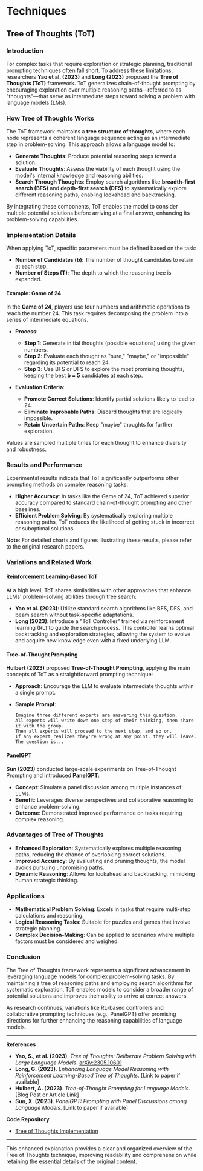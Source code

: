 # Techniques

## Tree of Thoughts (ToT)

### Introduction

For complex tasks that require exploration or strategic planning, traditional prompting techniques often fall short. To address these limitations, researchers **Yao et al. (2023)** and **Long (2023)** proposed the **Tree of Thoughts (ToT)** framework. ToT generalizes chain-of-thought prompting by encouraging exploration over multiple reasoning paths—referred to as "thoughts"—that serve as intermediate steps toward solving a problem with language models (LMs).

### How Tree of Thoughts Works

The ToT framework maintains a **tree structure of thoughts**, where each node represents a coherent language sequence acting as an intermediate step in problem-solving. This approach allows a language model to:

- **Generate Thoughts**: Produce potential reasoning steps toward a solution.
- **Evaluate Thoughts**: Assess the viability of each thought using the model's internal knowledge and reasoning abilities.
- **Search Through Thoughts**: Employ search algorithms like **breadth-first search (BFS)** and **depth-first search (DFS)** to systematically explore different reasoning paths, enabling lookahead and backtracking.

By integrating these components, ToT enables the model to consider multiple potential solutions before arriving at a final answer, enhancing its problem-solving capabilities.

### Implementation Details

When applying ToT, specific parameters must be defined based on the task:

- **Number of Candidates (b)**: The number of thought candidates to retain at each step.
- **Number of Steps (T)**: The depth to which the reasoning tree is expanded.

#### Example: Game of 24

In the **Game of 24**, players use four numbers and arithmetic operations to reach the number 24. This task requires decomposing the problem into a series of intermediate equations.

- **Process**:
  - **Step 1**: Generate initial thoughts (possible equations) using the given numbers.
  - **Step 2**: Evaluate each thought as "sure," "maybe," or "impossible" regarding its potential to reach 24.
  - **Step 3**: Use BFS or DFS to explore the most promising thoughts, keeping the best **b = 5** candidates at each step.

- **Evaluation Criteria**:
  - **Promote Correct Solutions**: Identify partial solutions likely to lead to 24.
  - **Eliminate Improbable Paths**: Discard thoughts that are logically impossible.
  - **Retain Uncertain Paths**: Keep "maybe" thoughts for further exploration.

Values are sampled multiple times for each thought to enhance diversity and robustness.

### Results and Performance

Experimental results indicate that ToT significantly outperforms other prompting methods on complex reasoning tasks:

- **Higher Accuracy**: In tasks like the Game of 24, ToT achieved superior accuracy compared to standard chain-of-thought prompting and other baselines.
- **Efficient Problem Solving**: By systematically exploring multiple reasoning paths, ToT reduces the likelihood of getting stuck in incorrect or suboptimal solutions.

**Note**: For detailed charts and figures illustrating these results, please refer to the original research papers.

### Variations and Related Work

#### Reinforcement Learning-Based ToT

At a high level, ToT shares similarities with other approaches that enhance LLMs' problem-solving abilities through tree search:

- **Yao et al. (2023)**: Utilize standard search algorithms like BFS, DFS, and beam search without task-specific adaptations.
- **Long (2023)**: Introduce a "ToT Controller" trained via reinforcement learning (RL) to guide the search process. This controller learns optimal backtracking and exploration strategies, allowing the system to evolve and acquire new knowledge even with a fixed underlying LLM.

#### Tree-of-Thought Prompting

**Hulbert (2023)** proposed **Tree-of-Thought Prompting**, applying the main concepts of ToT as a straightforward prompting technique:

- **Approach**: Encourage the LLM to evaluate intermediate thoughts within a single prompt.
- **Sample Prompt**:

  ```
  Imagine three different experts are answering this question.
  All experts will write down one step of their thinking, then share it with the group.
  Then all experts will proceed to the next step, and so on.
  If any expert realizes they're wrong at any point, they will leave.
  The question is...
  ```

#### PanelGPT

**Sun (2023)** conducted large-scale experiments on Tree-of-Thought Prompting and introduced **PanelGPT**:

- **Concept**: Simulate a panel discussion among multiple instances of LLMs.
- **Benefit**: Leverages diverse perspectives and collaborative reasoning to enhance problem-solving.
- **Outcome**: Demonstrated improved performance on tasks requiring complex reasoning.

### Advantages of Tree of Thoughts

- **Enhanced Exploration**: Systematically explores multiple reasoning paths, reducing the chance of overlooking correct solutions.
- **Improved Accuracy**: By evaluating and pruning thoughts, the model avoids pursuing unpromising paths.
- **Dynamic Reasoning**: Allows for lookahead and backtracking, mimicking human strategic thinking.

### Applications

- **Mathematical Problem Solving**: Excels in tasks that require multi-step calculations and reasoning.
- **Logical Reasoning Tasks**: Suitable for puzzles and games that involve strategic planning.
- **Complex Decision-Making**: Can be applied to scenarios where multiple factors must be considered and weighed.

### Conclusion

The Tree of Thoughts framework represents a significant advancement in leveraging language models for complex problem-solving tasks. By maintaining a tree of reasoning paths and employing search algorithms for systematic exploration, ToT enables models to consider a broader range of potential solutions and improves their ability to arrive at correct answers.

As research continues, variations like RL-based controllers and collaborative prompting techniques (e.g., PanelGPT) offer promising directions for further enhancing the reasoning capabilities of language models.

---

**References**

- **Yao, S., et al. (2023)**. *Tree of Thoughts: Deliberate Problem Solving with Large Language Models*. [arXiv:2305.10601](https://arxiv.org/abs/2305.10601)
- **Long, G. (2023)**. *Enhancing Language Model Reasoning with Reinforcement Learning-Based Tree of Thoughts*. [Link to paper if available]
- **Hulbert, A. (2023)**. *Tree-of-Thought Prompting for Language Models*. [Blog Post or Article Link]
- **Sun, X. (2023)**. *PanelGPT: Prompting with Panel Discussions among Language Models*. [Link to paper if available]

**Code Repository**

- [Tree of Thoughts Implementation](https://github.com/ysymyth/tree-of-thought-llm)

---

This enhanced explanation provides a clear and organized overview of the Tree of Thoughts technique, improving readability and comprehension while retaining the essential details of the original content.